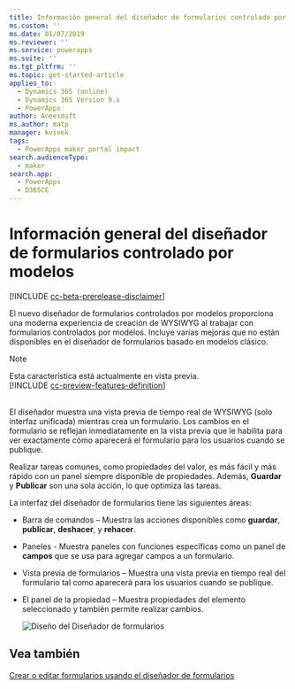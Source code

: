 ```yaml
---
title: Información general del diseñador de formularios controlado por modelos | MicrosoftDocs
ms.custom: ''
ms.date: 01/07/2019
ms.reviewer: ''
ms.service: powerapps
ms.suite: ''
ms.tgt_pltfrm: ''
ms.topic: get-started-article
applies_to:
  - Dynamics 365 (online)
  - Dynamics 365 Version 9.x
  - PowerApps
author: Aneesmsft
ms.author: matp
manager: kvivek
tags:
  - PowerApps maker portal impact
search.audienceType:
  - maker
search.app:
  - PowerApps
  - D365CE
---
```

# <a name="overview-of-the-model-driven-form-designer"></a>Información general del diseñador de formularios controlado por modelos
[!INCLUDE [cc-beta-prerelease-disclaimer](../../includes/cc-beta-prerelease-disclaimer.md)]

El nuevo diseñador de formularios controlados por modelos proporciona una moderna experiencia de creación de WYSIWYG al trabajar con formularios controlados por modelos. Incluye varias mejoras que no están disponibles en el diseñador de formularios basado en modelos clásico. 

> [!NOTE]
> Esta característica está actualmente en vista previa. <br />
> [!INCLUDE [cc-preview-features-definition](../../includes/cc-preview-features-definition.md)] <br /><br />

El diseñador muestra una vista previa de tiempo real de WYSIWYG (solo interfaz unificada) mientras crea un formulario. Los cambios en el formulario se reflejan inmediatamente en la vista previa que le habilita para ver exactamente cómo aparecerá el formulario para los usuarios cuando se publique. 

Realizar tareas comunes, como propiedades del valor, es más fácil y más rápido con un panel siempre disponible de propiedades. Además, **Guardar** y **Publicar** son una sola acción, lo que optimiza las tareas.

La interfaz del diseñador de formularios tiene las siguientes áreas: 
- Barra de comandos – Muestra las acciones disponibles como **guardar**, **publicar**, **deshacer**, y **rehacer**. 
- Paneles - Muestra paneles con funciones específicas como un panel de **campos** que se usa para agregar campos a un formulario. 
- Vista previa de formularios – Muestra una vista previa en tiempo real del formulario tal como aparecerá para los usuarios cuando se publique. 
- El panel de la propiedad – Muestra propiedades del elemento seleccionado y también permite realizar cambios.

   ![Diseño del Diseñador de formularios](media/form-designer.png)

## <a name="see-also"></a>Vea también
[Crear o editar formularios usando el diseñador de formularios](create-and-edit-forms.md)
